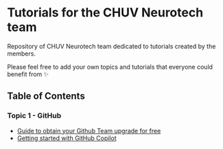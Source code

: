 # Tutorials for the CHUV Neurotech team

Repository of CHUV Neurotech team dedicated to tutorials created by the members.

Please feel free to add your own topics and tutorials that everyone could benefit from :sparkles:

## Table of Contents

### Topic 1 - GitHub

- [Guide to obtain your Github Team upgrade for free](./topic-github/obtain-github-pro-for-education.md)
- [Getting started with GitHub Copilot](./topic-github/github-copilot-getting-started.md)
